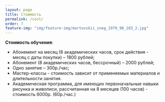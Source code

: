 ```yaml
---
layout: page
title: Стоимость
permalink: /cost/
order: 7
feature-img: "img/feature-img/martovskii_sneg_1979_90_103_2.jpg"
---
```

<strong>Стоимость обучения</strong>:
<ul>
  <li>Абонемент на месяц (8 академических часов, срок действия - месяц с даты покупки) – 1800 рублей;</li>
  <li>Абонемент (8 академических часов, бессрочный) – 2000 рублей;</li>
  <li>Одно занятие – 300р./час;</li>
  <li>Мастер-классы - стоимость зависит от применяемых материалов и длительности занятия.</li>
  <li>Академическая программа, для имеющих первоначальные навыки рисунка и живописи, рассчитанная на 8 месяцев (100 часов) - стоимость 6000р. (60р./час.)</li>
</ul>
